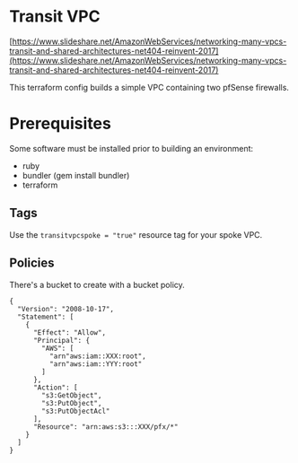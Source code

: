 # Transit VPC

[https://www.slideshare.net/AmazonWebServices/networking-many-vpcs-transit-and-shared-architectures-net404-reinvent-2017](https://www.slideshare.net/AmazonWebServices/networking-many-vpcs-transit-and-shared-architectures-net404-reinvent-2017)

This terraform config builds a simple VPC containing two pfSense firewalls.

# Prerequisites

Some software must be installed prior to building an environment:

- ruby
- bundler (gem install bundler)
- terraform

## Tags

Use the `transitvpcspoke = "true"` resource tag for your spoke VPC.

## Policies

There's a bucket to create with a bucket policy.

```
{
  "Version": "2008-10-17",
  "Statement": [
    {
      "Effect": "Allow",
      "Principal": {
        "AWS": [
          "arn"aws:iam::XXX:root",
          "arn"aws:iam::YYY:root"
        ]
      },
      "Action": [
        "s3:GetObject",
        "s3:PutObject",
        "s3:PutObjectAcl"
      ],
      "Resource": "arn:aws:s3:::XXX/pfx/*"
    }
  ]
}
```

